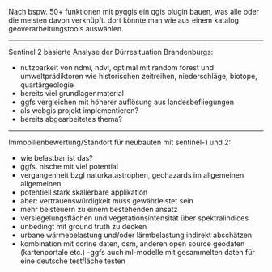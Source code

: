 Nach bspw. 50+ funktionen mit pyqgis ein qgis plugin bauen, was alle oder die meisten davon verknüpft. dort könnte man wie aus einem katalog geoverarbeitungstools auswählen. 

_________

Sentinel 2 basierte Analyse der Dürresituation Brandenburgs: 
- nutzbarkeit von ndmi, ndvi, optimal mit random forest und umweltprädiktoren wie historischen zeitreihen, niederschläge, biotope, quartärgeologie
- bereits viel grundlagenmaterial
- ggfs vergleichen mit höherer auflösung aus landesbefliegungen 
- als webgis projekt implementieren?
- bereits abgearbeitetes thema?


__________

Immobilienbewertung/Standort für neubauten mit sentinel-1 und 2:
- wie belastbar ist das? 
- ggfs. nische mit viel potential
- vergangenheit bzgl naturkatastrophen, geohazards im allgemeinen
allgemeinen
- potentiell stark skalierbare applikation
- aber: vertrauenswürdigkeit muss gewährleistet sein 
- mehr beisteuern zu einem bestehenden ansatz
- versiegelungsflächen und vegetationsintensität über spektralindices
- unbedingt mit ground truth zu decken
- urbane wärmebelastung und/oder lärmbelastung indirekt abschätzen
- kombination mit corine daten, osm, anderen open source geodaten (kartenportale etc.)
-ggfs auch ml-modelle mit gesammelten daten für eine deutsche testfläche testen
